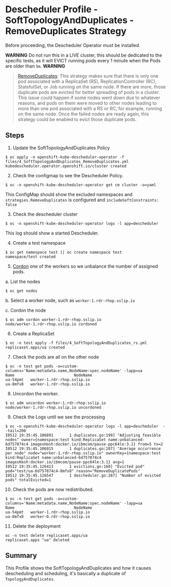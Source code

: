 # Descheduler Profile - SoftTopologyAndDuplicates - RemoveDuplicates Strategy

Before proceeding, the Descheduler Operator must be installed.

**WARNING**
Do not run this in a LIVE cluster, this should be dedicated to the specific tests, as it will EVICT running pods every 1 minute when the Pods are older than `5m`.
**WARNING**

> [RemoveDuplicates](https://github.com/kubernetes-sigs/descheduler/tree/0b2c10d6cee917bc553f743c44c51e730f9b1205#removeduplicates): This strategy makes sure that there is only one pod associated with a ReplicaSet (RS), ReplicationController (RC), StatefulSet, or Job running on the same node. If there are more, those duplicate pods are evicted for better spreading of pods in a cluster. This issue could happen if some nodes went down due to whatever reasons, and pods on them were moved to other nodes leading to more than one pod associated with a RS or RC, for example, running on the same node. Once the failed nodes are ready again, this strategy could be enabled to evict those duplicate pods.

## Steps

1. Update the SoftTopologyAndDuplicates Policy

```
$ oc apply -n openshift-kube-descheduler-operator -f files/4_SoftTopologyAndDuplicates_RemoveDuplicates.yml
kubedescheduler.operator.openshift.io/cluster created
```

2. Check the configmap to see the Descheduler Policy. 

```
$ oc -n openshift-kube-descheduler-operator get cm cluster -o=yaml
```

This ConfigMap should show the excluded namespaces and `strategies.RemoveDuplicates` is configured and `includeSoftConstraints: false`

3. Check the descheduler cluster 

```
$ oc -n openshift-kube-descheduler-operator logs -l app=descheduler 
```

This log should show a started Descheduler.

4. Create a test namespace

```
$ oc get namespace test || oc create namespace test
namespace/test created
```

5. [Cordon](https://docs.openshift.com/container-platform/4.10/nodes/nodes/nodes-nodes-working.html) one of the workers so we unbalance the number of assigned pods. 

a. List the nodes

```
$ oc get nodes
```

b. Select a worker node, such as `worker-1.rdr-rhop.sslip.io` 

c. Cordon the node

```
$ oc adm cordon worker-1.rdr-rhop.sslip.io
node/worker-1.rdr-rhop.sslip.io cordoned
```

6. Create a ReplicaSet

```
$ oc -n test apply -f files/4_SoftTopologyAndDuplicates_rs.yml
replicaset.apps/ua created
```

7. Check the pods are all on the other node 

```
$ oc -n test get pods -o=custom-columns='Name:metadata.name,NodeName:spec.nodeName' -lapp=ua
Name                          NodeName
ua-54pmt   worker-1.rdr-rhop.sslip.io
ua-8mfx8   worker-1.rdr-rhop.sslip.io
```

8. Uncordon the worker.

```
$ oc adm uncordon worker-1.rdr-rhop.sslip.io              
node/worker-1.rdr-rhop.sslip.io uncordoned
```

9. Check the Logs until we see the processing

```
$ oc -n openshift-kube-descheduler-operator logs -l app=descheduler  --tail=200                                 
I0512 19:35:45.106891       1 duplicates.go:199] "Adjusting feasible nodes" owner={namespace:test kind:ReplicaSet name:unbalanced-6d757874c4 imagesHash:docker.io/ibmcom/pause-ppc64le:3.1} from=5 to=2
I0512 19:35:45.106915       1 duplicates.go:207] "Average occurrence per node" node="worker-1.rdr-rhop.sslip.io" ownerKey={namespace:test kind:ReplicaSet name:unbalanced-6d757874c4 imagesHash:docker.io/ibmcom/pause-ppc64le:3.1} avg=1
I0512 19:35:45.126413       1 evictions.go:160] "Evicted pod" pod="test/ua-6d757874c4-8mfx8" reason="RemoveDuplicatePods"
I0512 19:35:45.126547       1 descheduler.go:287] "Number of evicted pods" totalEvicted=1
```

10. Check the pods are now redistributed. 

```
$ oc -n test get pods -o=custom-columns='Name:metadata.name,NodeName:spec.nodeName' -lapp=ua
Name                          NodeName
ua-54pmt   worker-1.rdr-rhop.sslip.io
ua-8mfx8   worker-0.rdr-rhop.sslip.io
```

11. Delete the deployment

```
oc -n test delete replicaset.apps/ua
replicaset.apps "ua" deleted
```

## Summary

This Profile shows the SoftTopologyAndDuplicates and how it causes descheduling and scheduling, it's basically a duplicate of `TopologyAndDuplicates`.